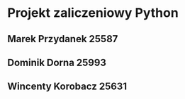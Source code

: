 # Projekt zaliczeniowy Python

## Marek Przydanek 25587
## Dominik Dorna 25993
## Wincenty Korobacz 25631

